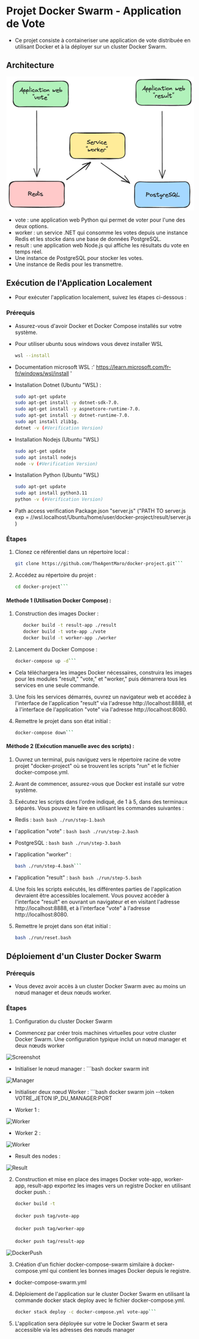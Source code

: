 # Projet Docker Swarm - Application de Vote

- Ce projet consiste à containeriser une application de vote distribuée en utilisant Docker et à la déployer sur un cluster Docker Swarm.

## Architecture

![architecture](architecture.png)

   - vote : une application web Python qui permet de voter pour l'une des deux options.
   - worker : un service .NET qui consomme les votes depuis une instance Redis et les stocke dans une base de données PostgreSQL.
   - result : une application web Node.js qui affiche les résultats du vote en temps réel.
   - Une instance de PostgreSQL pour stocker les votes.
   - Une instance de Redis pour les transmettre.

## Exécution de l'Application Localement

- Pour exécuter l'application localement, suivez les étapes ci-dessous :

### Prérequis

- Assurez-vous d'avoir Docker et Docker Compose installés sur votre système.
- Pour utiliser ubuntu sous windows vous devez installer WSL

   ```bash
   wsl --install

- Documentation microsoft WSL :' https://learn.microsoft.com/fr-fr/windows/wsl/install '

- Installation Dotnet (Ubuntu "WSL) :
    ```bash
    sudo apt-get update
    sudo apt-get install -y dotnet-sdk-7.0.
    sudo apt-get install -y aspnetcore-runtime-7.0.
    sudo apt-get install -y dotnet-runtime-7.0.
    sudo apt install zlib1g.
    dotnet -v (#Verification Version)

- Installation Nodejs (Ubuntu "WSL)
    ```bash
    sudo apt-get update
    sudo apt install nodejs
    node -v (#Verification Version)

- Installation Python (Ubuntu "WSL)
    ```bash
    sudo apt-get update
    sudo apt install python3.11
    python -v (#Verification Version)

- Path access verification Package.json  "server.js" ("PATH TO server.js exp = //wsl.localhost/Ubuntu/home/user/docker-project/result/server.js )


### Étapes


1. Clonez ce référentiel dans un répertoire local :

   ```bash
   git clone https://github.com/TheAgentMaro/docker-project.git```

2. Accédez au répertoire du projet :

   ```bash
   cd docker-project```

#### Methode 1 (Utilisation Docker Compose) :

1. Construction des images Docker :

   ```bash
      docker build -t result-app ./result
      docker build -t vote-app ./vote
      docker build -t worker-app ./worker
   ```

2. Lancement du Docker Compose :

   ```bash
   docker-compose up -d```

- Cela téléchargera les images Docker nécessaires, construira les images pour les modules "result," "vote," et "worker," puis démarrera tous les services en une seule commande.

3. Une fois les services démarrés, ouvrez un navigateur web et accédez à l'interface de l'application "result" via l'adresse http://localhost:8888, et à l'interface de l'application "vote" via l'adresse http://localhost:8080.

5. Remettre le projet dans son état initial :

   ```bash
   docker-compose down```

#### Méthode 2 (Exécution manuelle avec des scripts) :

1.  Ouvrez un terminal, puis naviguez vers le répertoire racine de votre projet "docker-project" où se trouvent les scripts "run" et le fichier docker-compose.yml.

2.  Avant de commencer, assurez-vous que Docker est installé sur votre système.

3.  Exécutez les scripts dans l'ordre indiqué, de 1 à 5, dans des terminaux séparés. Vous pouvez le faire en utilisant les commandes suivantes :

- Redis :
      ```bash
      bash ./run/step-1.bash```

- l'application "vote" :
      ```bash
      bash ./run/step-2.bash```

- PostgreSQL :
      ```bash
      bash ./run/step-3.bash```

-  l'application "worker" :
      ```bash
      bash ./run/step-4.bash```

- l'application "result" :
      ```bash
      bash ./run/step-5.bash```

4. Une fois les scripts exécutés, les différentes parties de l'application devraient être accessibles localement. Vous pouvez accéder à l'interface "result" en ouvrant un navigateur et en visitant l'adresse http://localhost:8888, et à l'interface "vote" à l'adresse http://localhost:8080.

5. Remettre le projet dans son état initial :
      ```bash
    bash ./run/reset.bash

## Déploiement d'un Cluster Docker Swarm

### Prérequis

- Vous devez avoir accès à un cluster Docker Swarm avec au moins un nœud manager et deux nœuds worker.

### Étapes

1. Configuration du cluster Docker Swarm 

- Commencez par créer trois machines virtuelles pour votre cluster Docker Swarm. Une configuration typique inclut un nœud manager et deux nœuds worker

![Screenshot](ScreenVMS.png)

- Initialiser le nœud manager : 
      ```bash
    docker swarm init

![Manager](Manager.png)

- Initialiser deux nœud Worker : 
      ```bash
    docker swarm join --token VOTRE_JETON IP_DU_MANAGER:PORT

- Worker 1 :

![Worker](Worker1.png)

- Worker 2 :

![Worker](Worker2.png)

- Result des nodes :

![Result](Result.png)

2. Construction et mise en place des images Docker vote-app, worker-app, result-app exportez les images vers un registre Docker en utilisant docker push. :

      ```bash
    docker build -t
      
    docker push tag/vote-app

    docker push tag/worker-app

    docker push tag/result-app

![DockerPush ](DockerPush.png)


3. Création d'un fichier docker-compose-swarm similaire à  docker-compose.yml qui contient les bonnes images Docker depuis le registre.

- docker-compose-swarm.yml

4. Déploiement de l'application sur le cluster Docker Swarm en utilisant la commande docker stack deploy avec le fichier docker-compose.yml.

   ```bash
   docker stack deploy -c docker-compose.yml vote-app```

5. L'application sera déployée sur votre le Docker Swarm et sera accessible via les adresses des nœuds manager 



